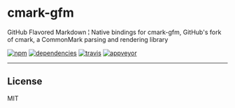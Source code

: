 cmark-gfm
===

GitHub Flavored Markdown ¦ Native bindings for cmark-gfm, GitHub's fork of cmark, a CommonMark parsing and rendering library

[![npm][npm-badge]][npm-url]
[![dependencies][dependencies-badge]][dependencies-url]
[![travis][travis-badge]][travis-url]
[![appveyor][appveyor-badge]][appveyor-url]

---

License
---

MIT

[npm-badge]: https://img.shields.io/npm/v/@mvasilkov/cmark-gfm.svg?style=flat
[npm-url]: https://www.npmjs.com/package/@mvasilkov/cmark-gfm
[dependencies-badge]: https://img.shields.io/david/mvasilkov/cmark-gfm?style=flat
[dependencies-url]: https://www.npmjs.com/package/@mvasilkov/cmark-gfm?activeTab=dependencies
[travis-badge]: https://travis-ci.org/mvasilkov/cmark-gfm.svg?branch=%40mvasilkov%2Fcmark-gfm
[travis-url]: https://travis-ci.org/github/mvasilkov/cmark-gfm
[appveyor-badge]: https://ci.appveyor.com/api/projects/status/2w02o0n3vpid13ho/branch/@mvasilkov/cmark-gfm?svg=true
[appveyor-url]: https://ci.appveyor.com/project/mvasilkov/cmark-gfm
